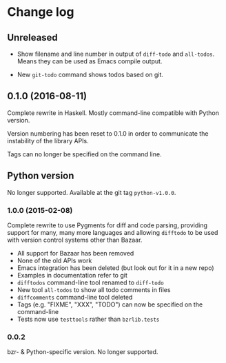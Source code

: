# Change log

## Unreleased

* Show filename and line number in output of `diff-todo` and `all-todos`.
  Means they can be used as Emacs compile output.

* New `git-todo` command shows todos based on git.

## 0.1.0 (2016-08-11)

Complete rewrite in Haskell. Mostly command-line compatible with Python
version.

Version numbering has been reset to 0.1.0 in order to communicate the
instability of the library APIs.

Tags can no longer be specified on the command line.

## Python version

No longer supported. Available at the git tag `python-v1.0.0`.

### 1.0.0 (2015-02-08)

Complete rewrite to use Pygments for diff and code parsing, providing support
for many, many more languages and allowing `difftodo` to be used with version
control systems other than Bazaar.

* All support for Bazaar has been removed
* None of the old APIs work
* Emacs integration has been deleted (but look out for it in a new repo)
* Examples in documentation refer to git
* `difftodos` command-line tool renamed to `diff-todo`
* New tool `all-todos` to show all todo comments in files
* `diffcomments` command-line tool deleted
* Tags (e.g. "FIXME", "XXX", "TODO") can now be specified on the command-line
* Tests now use `testtools` rather than `bzrlib.tests`

### 0.0.2

bzr- & Python-specific version. No longer supported.
